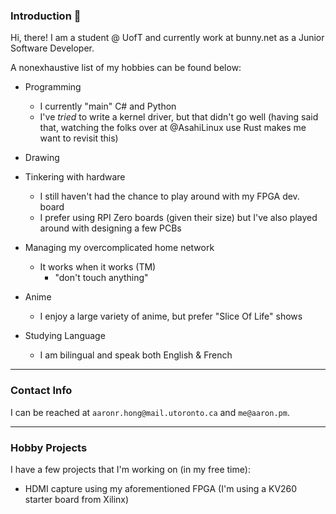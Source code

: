### Introduction :wave:

Hi, there! I am a student @ UofT and currently work at bunny.net as a Junior Software Developer. 

A nonexhaustive list of my hobbies can be found below:

- Programming
  - I currently "main" C# and Python
  - I've *tried* to write a kernel driver, but that didn't go well (having said that, watching the folks over at @AsahiLinux use Rust makes me want to revisit this)
- Drawing 

- Tinkering with hardware
  - I still haven't had the chance to play around with my FPGA dev. board
  - I prefer using RPI Zero boards (given their size) but I've also played around with designing a few PCBs
  
- Managing my overcomplicated home network
  - It works when it works (TM)
    - "don't touch anything"
    
- Anime
  - I enjoy a large variety of anime, but prefer "Slice Of Life" shows
    
- Studying Language
  - I am bilingual and speak both English & French
  
---

### Contact Info

I can be reached at `aaronr.hong@mail.utoronto.ca` and `me@aaron.pm`.

---

### Hobby Projects

I have a few projects that I'm working on (in my free time):

- HDMI capture using my aforementioned FPGA (I'm using a KV260 starter board from Xilinx)



